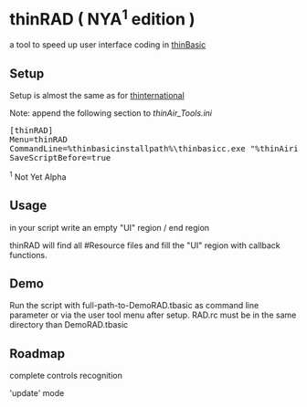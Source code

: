 # thinRAD ( NYA<sup>1</sup> edition )
a tool to speed up user interface coding in [thinBasic](https://www.thinbasic.com)

## Setup 
Setup is almost the same as for [thinternational](https://github.com/DirectuX/thinternational/blob/master/README.md "Setup")

Note: append the following section to _thinAir_Tools.ini_

<pre>
[thinRAD]
Menu=thinRAD
CommandLine=%thinbasicinstallpath%\thinbasicc.exe "%thinAirinstallpath%\Tools\thinRAD\thinRAD.tbasic " %sourcecodefullpathnameext%
SaveScriptBefore=true
</pre>


<sup>1</sup> Not Yet Alpha

## Usage

in your script
write an empty "UI" region / end region

thinRAD will find all #Resource files and fill the "UI" region with callback functions. 

## Demo

Run the script with full-path-to-DemoRAD.tbasic as command line parameter or via the user tool menu after setup.
RAD.rc must be in the same directory than DemoRAD.tbasic

## Roadmap

complete controls recognition

'update' mode
